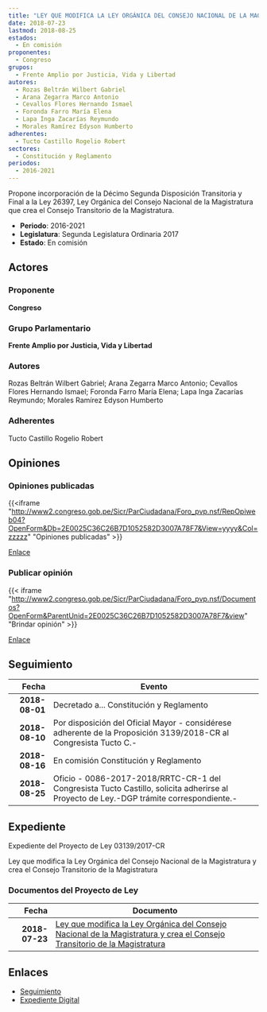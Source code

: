 ```yaml
---
title: "LEY QUE MODIFICA LA LEY ORGÁNICA DEL CONSEJO NACIONAL DE LA MAGISTRATURA Y CREA EL CONSEJO TRANSITORIO DE LA MAGISTRATURA"
date: 2018-07-23
lastmod: 2018-08-25
estados: 
  - En comisión
proponentes: 
  - Congreso
grupos: 
  - Frente Amplio por Justicia, Vida y Libertad
autores: 
  - Rozas Beltrán Wilbert Gabriel
  - Arana Zegarra Marco Antonio
  - Cevallos Flores Hernando Ismael
  - Foronda Farro María Elena
  - Lapa Inga Zacarías Reymundo
  - Morales Ramírez Edyson Humberto
adherentes: 
  - Tucto Castillo Rogelio Robert
sectores: 
  - Constitución y Reglamento
periodos: 
  - 2016-2021
---
```


Propone incorporación de la Décimo Segunda Disposición Transitoria y Final a la Ley 26397, Ley Orgánica del Consejo Nacional de la Magistratura que crea el Consejo Transitorio de la Magistratura.

- **Periodo**: 2016-2021
- **Legislatura**: Segunda Legislatura Ordinaria 2017
- **Estado**: En comisión

## Actores

### Proponente

**Congreso**

### Grupo Parlamentario

**Frente Amplio por Justicia, Vida y Libertad**

### Autores

Rozas Beltrán Wilbert Gabriel; Arana Zegarra Marco Antonio; Cevallos Flores Hernando Ismael; Foronda Farro María Elena; Lapa Inga Zacarías Reymundo; Morales Ramírez Edyson Humberto

### Adherentes

Tucto Castillo Rogelio Robert


## Opiniones

### Opiniones publicadas

{{<iframe "http://www2.congreso.gob.pe/Sicr/ParCiudadana/Foro_pvp.nsf/RepOpiweb04?OpenForm&Db=2E0025C36C26B7D1052582D3007A78F7&View=yyyy&Col=zzzzz" "Opiniones publicadas" >}}

[Enlace](http://www2.congreso.gob.pe/Sicr/ParCiudadana/Foro_pvp.nsf/RepOpiweb04?OpenForm&Db=2E0025C36C26B7D1052582D3007A78F7&View=yyyy&Col=zzzzz)
### Publicar opinión

{{< iframe "http://www2.congreso.gob.pe/Sicr/ParCiudadana/Foro_pvp.nsf/Documentos?OpenForm&ParentUnid=2E0025C36C26B7D1052582D3007A78F7&view" "Brindar opinión" >}}

[Enlace](http://www2.congreso.gob.pe/Sicr/ParCiudadana/Foro_pvp.nsf/Documentos?OpenForm&ParentUnid=2E0025C36C26B7D1052582D3007A78F7&view)

## Seguimiento

| Fecha | Evento |
|------:|--------|
| **2018-08-01** | Decretado a... Constitución y Reglamento|
| **2018-08-10** | Por disposición del Oficial Mayor - considérese adherente de la Proposición 3139/2018-CR al Congresista Tucto C.-|
| **2018-08-16** | En comisión Constitución y Reglamento|
| **2018-08-25** | Oficio - 0086-2017-2018/RRTC-CR-1 del Congresista Tucto Castillo, solicita adherirse al Proyecto de Ley.-DGP trámite correspondiente.-|


## Expediente

Expediente del Proyecto de Ley 03139/2017-CR

Ley que modifica la Ley Orgánica del Consejo Nacional de la Magistratura y crea el Consejo Transitorio de la Magistratura


### Documentos del Proyecto de Ley

| Fecha | Documento |
|------:|--------|
| **2018-07-23** | [Ley que modifica la Ley Orgánica del Consejo Nacional de la Magistratura y crea el Consejo Transitorio de la Magistratura](http://www.leyes.congreso.gob.pe/Documentos/2016_2021/Proyectos_de_Ley_y_de_Resoluciones_Legislativas/PL0313920180723.pdf) |

## Enlaces 

- [Seguimiento](http://www2.congreso.gob.pe/Sicr/TraDocEstProc/CLProLey2016.nsf/f7fff46988ca05b1052578e100829cc7/78e6accc1e5cff33052582d4001084e5?OpenDocument)
- [Expediente Digital](http://www2.congreso.gob.pe/Sicr/TraDocEstProc/CLProLey2016.nsf/f7fff46988ca05b1052578e100829cc7/78e6accc1e5cff33052582d4001084e5?OpenDocument&Click=05257FB7005EB655.eb71d0cf91d8294e05256cdf006b5706/$Body/0.1C6C)
